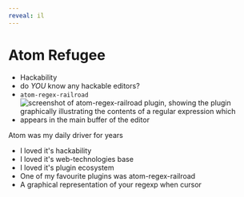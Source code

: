 ```yaml
---
reveal: il
---
```

# Atom Refugee

- Hackability
- do _YOU_ know any hackable editors?
- `atom-regex-railroad`
- ![screenshot of atom-regex-railroad plugin, showing the plugin graphically 
  illustrating the contents of a regular expression which appears in the main 
  buffer of the editor](atom-regex-railroad.png)

<section slot="notes">

Atom was my daily driver for years
- I loved it's hackability
- I loved it's web-technologies base
- I loved it's plugin ecosystem
- One of my favourite plugins was atom-regex-railroad
- A graphical representation of your regexp when cursor

</section>
